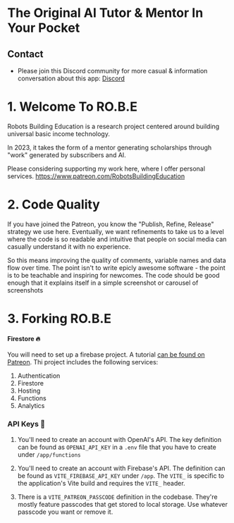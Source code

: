 # The Original AI Tutor & Mentor In Your Pocket

## Contact

- Please join this Discord community for more casual & information conversation about this app: [Discord](https://discord.gg/9kguaaDRmt)

# 1. Welcome To RO.B.E

Robots Building Education is a research project centered
around building universal basic income technology.

In 2023, it takes the form of a mentor generating scholarships through "work" generated by subscribers and AI.

Please considering supporting my work here, where I offer personal services.
https://www.patreon.com/RobotsBuildingEducation

# 2. Code Quality

If you have joined the Patreon, you know the "Publish, Refine, Release" strategy we use here. Eventually, we want refinements to take us to a level where the code is so readable and intuitive that people on social media can casually understand it with no experience.

So this means improving the quality of comments, variable names and data flow over time. The point isn't to write epicly awesome software - the point is to be teachable and inspiring for newcomes. The code should be good enough that it explains itself in a simple screenshot or carousel of screenshots

# 3. Forking RO.B.E

#### Firestore 🔥

You will need to set up a firebase project. A tutorial [can be found on Patreon](https://www.patreon.com/posts/93082226). Thi project includes the following services:

1. Authentication
2. Firestore
3. Hosting
4. Functions
5. Analytics

### API Keys 🔐

1. You'll need to create an account with OpenAI's API. The key definition can be found as `OPENAI_API_KEY` in a `.env` file that you have to create under `/app/functions`

2. You'll need to create an account with Firebase's API. The definition can be found as `VITE_FIREBASE_API_KEY` under `/app`. The `VITE_` is specific to the application's Vite build and requires the `VITE_` header.

3. There is a `VITE_PATREON_PASSCODE` definition in the codebase. They're mostly feature passcodes that get stored to local storage. Use whatever passcode you want or remove it.
